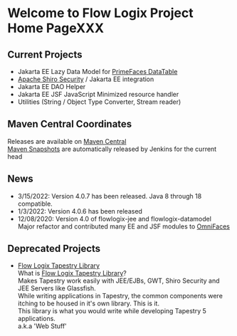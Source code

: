 # Welcome to Flow Logix Project Home PageXXX #

## Current Projects ##
  * Jakarta EE Lazy Data Model for <a href="https://www.primefaces.org">PrimeFaces DataTable</a>
  * <a href="https://shiro.apache.org">Apache Shiro Security</a> / Jakarta EE integration
  * Jakarta EE DAO Helper
  * Jakarta EE JSF JavaScript Minimized resource handler
  * Utilities (String / Object Type Converter, Stream reader)

## Maven Central Coordinates ##
Releases are available on [Maven Central](https://search.maven.org/search?q=g:com.flowlogix)  
[Maven Snapshots](https://oss.sonatype.org/content/repositories/snapshots/com/flowlogix/) are automatically released by Jenkins for the current head

## News ##

- 3/15/2022: Version 4.0.7 has been released. Java 8 through 18 compatible.
- 1/3/2022: Version 4.0.6 has been released
- 12/08/2020: Version 4.0 of flowlogix-jee and flowlogix-datamodel  
Major refactor and contributed many EE and JSF modules to [OmniFaces](https://omnifaces.org)

## Deprecated Projects ##
  * [Flow Logix Tapestry Library](wiki/TapestryLibrary)  
What is [Flow Logix Tapestry Library](wiki/TapestryLibrary)? <br>
Makes Tapestry work easily with JEE/EJBs, GWT, Shiro Security and JEE Servers like Glassfish.<br>
While writing applications in Tapestry, the common components were itching to be housed in it's own library. This is it.<br>
This library is what you would write while developing Tapestry 5 applications.<br>
a.k.a 'Web Stuff'</li></ul>
